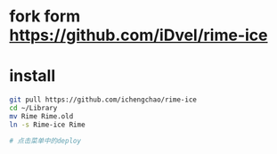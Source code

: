 # fork form https://github.com/iDvel/rime-ice

# install
```bash
git pull https://github.com/ichengchao/rime-ice
cd ~/Library
mv Rime Rime.old
ln -s Rime-ice Rime

# 点击菜单中的deploy
```
